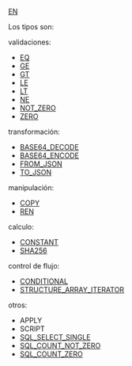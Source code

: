 [EN](README.md)

Los tipos son:

validaciones:

* [EQ](type/EQ-ES.md)
* [GE](type/GE-ES.md)
* [GT](type/GT-ES.md)
* [LE](type/LE-ES.md)
* [LT](type/LT-ES.md)
* [NE](type/NE-ES.md)
* [NOT_ZERO](type/NOT_ZERO-ES.md)
* [ZERO](type/ZERO-ES.md)

transformación:

* [BASE64_DECODE](type/BASE64_DECODE-ES.md)
* [BASE64_ENCODE](type/BASE64_ENCODE-ES.md)
* [FROM_JSON](type/FROM_JSON-ES.md)
* [TO_JSON](type/TO_JSON-ES.md)

manipulación:
* [COPY](type/COPY-ES.md)
* [REN](type/REN-ES.md)

calculo:
* [CONSTANT](type/CONSTANT-ES.md)
* [SHA256](type/SHA256-ES.md)

control de flujo:
* [CONDITIONAL](type/CONDITIONAL-ES.md)
* [STRUCTURE_ARRAY_ITERATOR](type/STRUCTURE_ARRAY_ITERATOR-ES.md)

otros:

* APPLY
* SCRIPT
* [SQL_SELECT_SINGLE](type/SQL_SELECT_SINGLE-ES.md)
* [SQL_COUNT_NOT_ZERO](type/SQL_COUNT_NOT_ZERO-ES.md)
* [SQL_COUNT_ZERO](type/SQL_COUNT_ZERO-ES.md)
